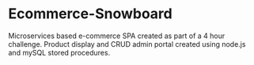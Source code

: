 # Ecommerce-Snowboard
Microservices based e-commerce SPA created as part of a 4 hour challenge. Product display and CRUD admin portal created using node.js and mySQL stored procedures.
